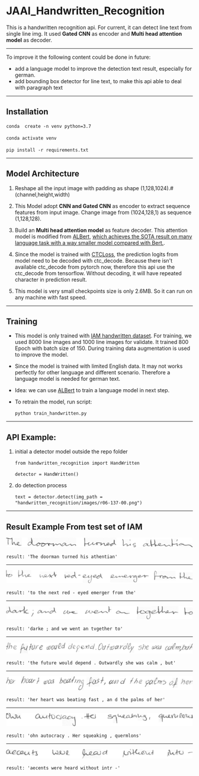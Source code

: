 # JAAI_Handwritten_Recognition

This is a handwritten recognition api. For current, it can detect line text from single line img. It used **Gated CNN** as encoder and **Multi head attention model** as decoder.


----


To improve it the following content could be done in future:

* add a language model to improve the detection text result, especially for german.
* add bounding box detector for line text, to make this api able to deal with paragraph text


----

## Installation

```
conda  create -n venv python=3.7

conda activate venv

pip install -r requirements.txt
```

----


## Model Architecture
1. Reshape all the input image with padding as shape (1,128,1024).#(channel,height,width)

2. This Model adopt **CNN and Gated CNN** as encoder to extract sequence features from input image. Change image from (1024,128,1) as sequence (1,128,128).

3. Build an **Multi head attention model** as feature decoder. This attention model is modified from [ALBert](https://github.com/huggingface/transformers/blob/master/transformers/modeling_albert.py), [which achieves the SOTA result on many language task with a way smaller model compared with Bert.](https://github.com/google-research/ALBERT).

4. Since the model is trained with [CTCLoss](https://pytorch.org/docs/stable/nn.html), the prediction logits from model need to be decoded with ctc_decode. Because there isn't available ctc_decode from pytorch now, therefore this api use the ctc_decode from tensorflow. Without decoding, it will have repeated  character in prediction result.

5. This model is very small checkpoints size is only 2.6MB. So it can run on any machine with fast speed.


----


## Training

* This model is only trained with [IAM handwritten dataset](http://www.fki.inf.unibe.ch/databases/iam-handwriting-database). For training, we used 8000 line images and 1000 line images for validate. It trained 800 Epoch with batch size of 150.  During training data augmentation is used to improve the model.

* Since the model is trained with limited English data. It may not works perfectly for other language and different scenario. Therefore a language model is needed for german text.

* Idea: we can use [ALBert](https://github.com/google-research/ALBERT) to train a language model in next step.

* To retrain the model, run script:

    ```
    python train_handwritten.py
    ```

----

## API Example:

  1. initial a detector model outside the repo folder

      ```
      from handwritten_recognition import HandWritten
      ```
      
      ```
      detector = HandWritten()
      ```

  2. do detection process

      ```
      text = detector.detect(img_path = "handwritten_recognition/images/r06-137-00.png")
      ```

----

## Result Example From test set of IAM

  ![Example Img](images/r06-137-00.png)
  ```
  result: 'The doorman turned his athentian'
  ```

  ----

  ![Example Img](images/r06-137-01.png)

  ```
  result: 'to the next red - eyed emerger from the'
  ```

  ----

  ![Example Img](images/r06-137-02.png)

  ```
  result: 'darke ; and we went an tvgether to'
  ```

  ----

  ![Example Img](images/k04-119-01.png)

  ```
  result: 'the future would depend . Outwardly she was calm , but'
  ```

  ----

  ![Example Img](images/k04-119-02.png)

  ```
  result: 'her heart was beating fast , an d the palms of her'
  ```

  ----

  ![Example Img](images/l01-105-01.png)

  ```
  result: 'ohn autocracy . Her squeaking , quermlons'
  ```

  ----

  ![Example Img](images/l01-105-02.png)

  ```
  result: 'aecents were heard without intr -'
  ```
